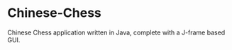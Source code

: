 Chinese-Chess
=============

Chinese Chess application written in Java, complete with a J-frame based GUI.
